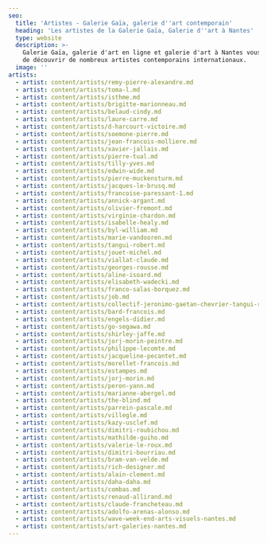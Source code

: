 ```yaml
---
seo:
  title: 'Artistes - Galerie Gaïa, galerie d''art contemporain'
  heading: 'Les artistes de la Galerie Gaïa, Galerie d''art à Nantes'
  type: website
  description: >-
    Galerie Gaïa, galerie d'art en ligne et galerie d'art à Nantes vous propose
    de découvrir de nombreux artistes contemporains internationaux.
  image: ''
artists:
  - artist: content/artists/remy-pierre-alexandre.md
  - artist: content/artists/toma-l.md
  - artist: content/artists/isthme.md
  - artist: content/artists/brigitte-marionneau.md
  - artist: content/artists/belaud-cindy.md
  - artist: content/artists/laure-carre.md
  - artist: content/artists/d-harcourt-victoire.md
  - artist: content/artists/soemone-pierre.md
  - artist: content/artists/jean-francois-molliere.md
  - artist: content/artists/xavier-jallais.md
  - artist: content/artists/pierre-tual.md
  - artist: content/artists/tilly-yves.md
  - artist: content/artists/edwin-wide.md
  - artist: content/artists/pierre-muckensturm.md
  - artist: content/artists/jacques-le-brusq.md
  - artist: content/artists/francoise-paressant-1.md
  - artist: content/artists/annick-argant.md
  - artist: content/artists/olivier-fremont.md
  - artist: content/artists/virginie-chardon.md
  - artist: content/artists/isabelle-healy.md
  - artist: content/artists/byl-william.md
  - artist: content/artists/marie-vandooren.md
  - artist: content/artists/tangui-robert.md
  - artist: content/artists/jouet-michel.md
  - artist: content/artists/viallat-claude.md
  - artist: content/artists/georges-rousse.md
  - artist: content/artists/aline-isoard.md
  - artist: content/artists/elisabeth-wadecki.md
  - artist: content/artists/franco-salas-borquez.md
  - artist: content/artists/job.md
  - artist: content/artists/collectif-jeronimo-gaetan-chevrier-tangui-robert.md
  - artist: content/artists/bard-francois.md
  - artist: content/artists/engels-didier.md
  - artist: content/artists/go-segawa.md
  - artist: content/artists/shirley-jaffe.md
  - artist: content/artists/jorj-morin-peintre.md
  - artist: content/artists/philippe-lecomte.md
  - artist: content/artists/jacqueline-pecantet.md
  - artist: content/artists/morellet-francois.md
  - artist: content/artists/estampes.md
  - artist: content/artists/jorj-morin.md
  - artist: content/artists/peron-yann.md
  - artist: content/artists/marianne-abergel.md
  - artist: content/artists/the-blind.md
  - artist: content/artists/parrein-pascale.md
  - artist: content/artists/villegle.md
  - artist: content/artists/kazy-usclef.md
  - artist: content/artists/dimitri-roubichou.md
  - artist: content/artists/mathilde-guiho.md
  - artist: content/artists/valerie-le-roux.md
  - artist: content/artists/dimitri-bourriau.md
  - artist: content/artists/bram-van-velde.md
  - artist: content/artists/rich-designer.md
  - artist: content/artists/alain-clement.md
  - artist: content/artists/daha-daha.md
  - artist: content/artists/combas.md
  - artist: content/artists/renaud-allirand.md
  - artist: content/artists/claude-francheteau.md
  - artist: content/artists/adolfo-arenas-alonso.md
  - artist: content/artists/wave-week-end-arts-visuels-nantes.md
  - artist: content/artists/art-galeries-nantes.md
---
```







